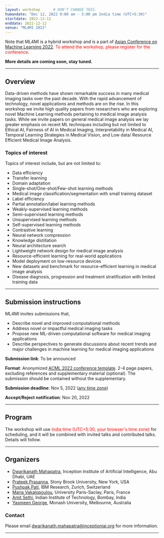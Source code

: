```yaml
---
layout: workshop      # DON'T CHANGE THIS.
humandate: "Dec 12, 2022 9:00 am - 5:00 pm India time (UTC+5:30)"
startdate: 2022-12-12
enddate: 2022-12-12
venue: "ML4MI 2022"
---
```


Note that ML4MI is a hybrid workshop and is a part of <a href="https://www.acml-conf.org/2022/index.html#hero">Asian Conference on Machine Learning 2022</a>. <font color='FF0000'> To attend the workshop, please register for the conference</font>.

**More details are coming soon, stay tuned.**

[//]: # (The zoom meeting link can be found at the virtual site and the gather town of ACML 2022.)

<hr/>

<h2>Overview</h2>

<p>
Data-driven methods have shown remarkable success in many medical imaging tasks over the past decade. With the rapid advancement of technology, novel applications and methods are on the rise. In this workshop we invite high quality papers from researchers who are exploring novel Machine Learning methods pertaining to medical image analysis tasks. While we invite papers on general medical image analysis we lay greater emphasis on recent ML techniques including but not limited to Ethical AI, Fairness of AI in Medical Imaging, Interpretability in Medical AI, Temporal Learning Strategies in Medical Vision, and Low data/ Resource Efficient Medical Image Analysis.
</p>

<h3>Topics of interest</h3>

Topics of interest include, but are not limited to:

* Data efficiency
* Transfer learning
* Domain adaptation
* Single-shot/One-shot/Few-shot learning methods
* Medical image classification/segmentation with small training dataset
* Label efficiency
* Partial annotation/label learning methods
* Weakly-supervised learning methods
* Semi-supervised learning methods
* Unsupervised learning methods
* Self-supervised learning methods
* Contrastive learning
* Neural network compression
* Knowledge distillation
* Neural architecture search
* Lightweight network design for medical image analysis
* Resource-efficient learning for real-world applications
* Model deployment on low-resource devices
* New datasets and benchmark for resource-efficient learning in medical image analysis
* Disease diagnosis, progression and treatment stratification with limited training data

<hr/>

<h2>Submission instructions</h2>

ML4MI invites submissions that,
* Describe novel and improved computational methods
* Address novel or impactful medical imaging tasks
* Propose new ML-driven computational software for medical imaging applications
* Describe perspectives to generate discussions about recent trends and major challenges in machine learning for medical imaging applications

[//]: # (**Submission link [TBA]**: <a href="https://openreview.net/group?id=NeurIPS.cc%2F2022%2FWorkshop%2FLMRL"> Link to OpenReview</a>)

**Submission link**: To be announced

**Format**: Anonymized <a href="https://www.acml-conf.org/2022/assets/ACML2022-camera_ready-template.zip">ACML 2022 conference template</a>. 2-4 page papers, excluding references and supplementary material (optional). The submission should be contained without the supplementary.

**Submission deadline**: Nov 5, 2022 (<a href="https://www.timeanddate.com/time/zones/aoe">any time zone</a>)

**Accept/Reject notification**: Nov 20, 2022

<hr/>






<h2>Program</h2>

<p>The workshop will use <font color='FF0000'> India time (UTC+5:30, your browser's time zone) </font> for scheduling, and it will be combined with invited talks and contributed talks. Details will follow.


<hr/>

<h2>Organizers</h2>

<ul>
  <li><a href="https://sites.google.com/site/dwarikanathmahapatra/"> Dwarikanath Mahapatra</a>, Inception Institute of Artificial Intelligence, Abu Dhabi, UAE</li>
  <li><a href="https://bmi.stonybrookmedicine.edu/people/prateek_prasanna"> Prateek Prasanna</a>, Stony Brook University, New York, USA</li>
  <li><a href="https://www.linkedin.com/in/pushpakpati/"> Pushpak Pati</a>, IBM Research, Zurich, Switzerland</li>
  <li><a href="https://www.linkedin.com/in/maria-vakalopoulou-8a709395/?originalSubdomain=gr"> Maria Vakalopoulou</a>, University Paris-Saclay, Paris, France</li>
  <li><a href="https://www.ee.iitb.ac.in/web/people/faculty/home/asethi"> Amit  Sethi</a>, Indian Institute of Technology, Bombay, India</li>
  <li><a href="https://research.monash.edu/en/persons/yasmeen-george"> Yasmeen George</a>, Monash University, Melbourne, Australia</li>
</ul>



<h3>Contact</h3>
<p>
Please email <a href="mailto:dwarikanath.mahapatra@inceptioniai.org">dwarikanath.mahapatra@inceptioniai.org</a> for more information.
</p>

<hr/>

